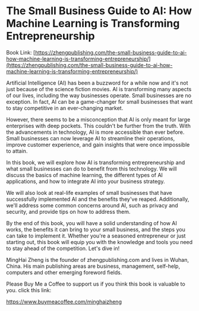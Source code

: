 # The Small Business Guide to AI: How Machine Learning is Transforming Entrepreneurship

Book Link: [https://zhengpublishing.com/the-small-business-guide-to-ai-how-machine-learning-is-transforming-entrepreneurship/](https://zhengpublishing.com/the-small-business-guide-to-ai-how-machine-learning-is-transforming-entrepreneurship/)

Artificial Intelligence (AI) has been a buzzword for a while now and it's not just because of the science fiction movies. AI is transforming many aspects of our lives, including the way businesses operate. Small businesses are no exception. In fact, AI can be a game-changer for small businesses that want to stay competitive in an ever-changing market.

However, there seems to be a misconception that AI is only meant for large enterprises with deep pockets. This couldn't be further from the truth. With the advancements in technology, AI is more accessible than ever before. Small businesses can now leverage AI to streamline their operations, improve customer experience, and gain insights that were once impossible to attain.

In this book, we will explore how AI is transforming entrepreneurship and what small businesses can do to benefit from this technology. We will discuss the basics of machine learning, the different types of AI applications, and how to integrate AI into your business strategy.

We will also look at real-life examples of small businesses that have successfully implemented AI and the benefits they've reaped. Additionally, we'll address some common concerns around AI, such as privacy and security, and provide tips on how to address them.

By the end of this book, you will have a solid understanding of how AI works, the benefits it can bring to your small business, and the steps you can take to implement it. Whether you're a seasoned entrepreneur or just starting out, this book will equip you with the knowledge and tools you need to stay ahead of the competition. Let's dive in!

MingHai Zheng is the founder of zhengpublishing.com and lives in Wuhan, China. His main publishing areas are business, management, self-help, computers and other emerging foreword fields.

Please Buy Me a Coffee to support us if you think this book is valuable to you. click this link:

https://www.buymeacoffee.com/minghaizheng
